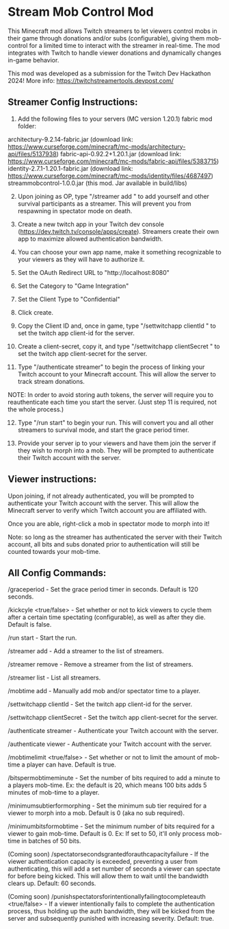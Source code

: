 # Stream Mob Control Mod

This Minecraft mod allows Twitch streamers to let viewers control mobs in their game through donations and/or subs (configurable), giving them mob-control for a limited time to interact with the streamer in real-time. The mod integrates with Twitch to handle viewer donations and dynamically changes in-game behavior.

This mod was developed as a submission for the Twitch Dev Hackathon 2024! More info: https://twitchstreamertools.devpost.com/

## Streamer Config Instructions:

1. Add the following files to your servers (MC version 1.20.1) fabric mod folder:

architectury-9.2.14-fabric.jar (download link: https://www.curseforge.com/minecraft/mc-mods/architectury-api/files/5137938)
fabric-api-0.92.2+1.20.1.jar (download link: https://www.curseforge.com/minecraft/mc-mods/fabric-api/files/5383715)
identity-2.7.1-1.20.1-fabric.jar (download link: https://www.curseforge.com/minecraft/mc-mods/identity/files/4687497)
streammobcontrol-1.0.0.jar (this mod. Jar available in build/libs)

2. Upon joining as OP, type "/streamer add <your-minecraft-username>" to add yourself and other survival participants as a streamer. This will prevent you from respawning in spectator mode on death.

3. Create a new twitch app in your Twitch dev console (https://dev.twitch.tv/console/apps/create). Streamers create their own app to maximize allowed authentication bandwidth.

4. You can choose your own app name, make it something recognizable to your viewers as they will have to authorize it.

5. Set the OAuth Redirect URL to "http://localhost:8080"

6. Set the Category to "Game Integration"

7. Set the Client Type to "Confidential"

8. Click create.

9. Copy the Client ID and, once in game, type "/settwitchapp clientId <client-id>" to set the twitch app client-id for the server.

10. Create a client-secret, copy it, and type "/settwitchapp clientSecret <client-secret>" to set the twitch app client-secret for the server.

11. Type "/authenticate streamer" to begin the process of linking your Twitch account to your Minecraft account. This will allow the server to track stream donations.

NOTE: In order to avoid storing auth tokens, the server will require you to reauthenticate each time you start the server. (Just step 11 is required, not the whole process.)

12. Type "/run start" to begin your run. This will convert you and all other streamers to survival mode, and start the grace period timer.

13. Provide your server ip to your viewers and have them join the server if they wish to morph into a mob. They will be prompted to authenticate their Twitch account with the server.

## Viewer instructions:

Upon joining, if not already authenticated, you will be prompted to authenticate your Twitch account with the server. This will allow the Minecraft server to verify which Twitch account you are affiliated with.

Once you are able, right-click a mob in spectator mode to morph into it!

Note: so long as the streamer has authenticated the server with their Twitch account, all bits and subs donated prior to authentication will still be counted towards your mob-time.

## All Config Commands:

/graceperiod <seconds> - Set the grace period timer in seconds. Default is 120 seconds.

/kickcyle <true/false> - Set whether or not to kick viewers to cycle them after a certain time spectating (configurable), as well as after they die. Default is false.

/run start - Start the run.

/streamer add <username> - Add a streamer to the list of streamers.

/streamer remove <username> - Remove a streamer from the list of streamers.

/streamer list - List all streamers.

/mobtime add <username> <spectator-time> <mob-time> - Manually add mob and/or spectator time to a player.

/settwitchapp clientId <client-id> - Set the twitch app client-id for the server.

/settwitchapp clientSecret <client-secret> - Set the twitch app client-secret for the server.

/authenticate streamer - Authenticate your Twitch account with the server.

/authenticate viewer - Authenticate your Twitch account with the server.

/mobtimelimit <true/false> - Set whether or not to limit the amount of mob-time a player can have. Default is true.

/bitspermobtimeminute <bits> - Set the number of bits required to add a minute to a players mob-time. Ex: the default is 20, which means 100 bits adds 5 minutes of mob-time to a player.

/minimumsubtierformorphing <tier> - Set the minimum sub tier required for a viewer to morph into a mob. Default is 0 (aka no sub required).

/minimumbitsformobtime <bits> - Set the minimum number of bits required for a viewer to gain mob-time. Default is 0. Ex: If set to 50, it'll only process mob-time in batches of 50 bits.

(Coming soon) /spectatorsecondsgrantedforauthcapacityfailure <seconds> - If the viewer authentication capacity is exceeded, preventing a user from authenticating, this will add a set number of seconds a viewer can spectate for before being kicked. This will allow them to wait until the bandwidth clears up. Default: 60 seconds.

(Coming soon) /punishspectatorsforintentionallyfailingtocompleteauth <true/false> - If a viewer intentionally fails to complete the authentication process, thus holding up the auth bandwidth, they will be kicked from the server and subsequently punished with increasing severity. Default: true.